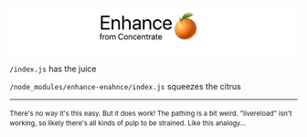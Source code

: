 ![Enhance from Concentrate 🍊](/banner.png)

`/index.js` has the juice

`/node_modules/enhance-enahnce/index.js` squeezes the citrus

---

<small>
There's no way it's this easy.
But it does work!
The pathing is a bit weird.
"livereload" isn't working, so likely there's all kinds of pulp to be strained.
Like this analogy...
</small>

